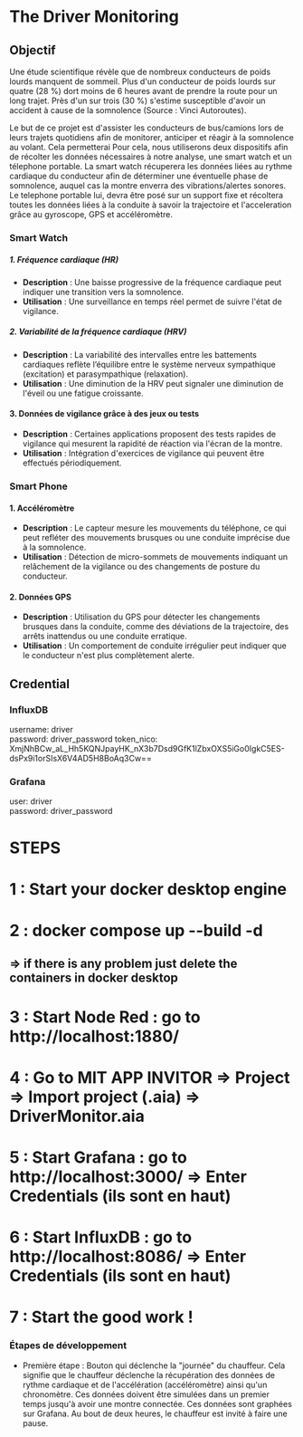 # The Driver Monitoring

## Objectif

Une étude scientifique révèle que de nombreux conducteurs de poids lourds manquent de sommeil. Plus d'un conducteur de poids lourds sur quatre (28 %) dort moins de 6 heures avant de prendre la route pour un long trajet. Près d'un sur trois (30 %) s'estime susceptible d'avoir un accident à cause de la somnolence (Source : Vinci Autoroutes). 

Le but de ce projet est d'assister les conducteurs de bus/camions lors de leurs trajets quotidiens afin de monitorer, anticiper et réagir à la somnolence au volant. Cela permetterai Pour cela, nous utiliserons deux dispositifs afin de récolter les données nécessaires à notre analyse, une smart watch et un télephone portable. La smart watch récuperera les données liées au rythme cardiaque du conducteur afin de déterminer une éventuelle phase de somnolence, auquel cas la montre enverra des vibrations/alertes sonores. Le telephone portable lui, devra être posé sur un support fixe et récoltera toutes les données liées à la conduite à savoir la trajectoire et l'acceleration grâce au gyroscope, GPS et accéléromètre.

### Smart Watch

##### 1. Fréquence cardiaque (HR)

- **Description** : Une baisse progressive de la fréquence cardiaque peut indiquer une transition vers la somnolence.
- **Utilisation** : Une surveillance en temps réel permet de suivre l'état de vigilance.

##### 2. Variabilité de la fréquence cardiaque (HRV)

- **Description** : La variabilité des intervalles entre les battements cardiaques reflète l’équilibre entre le système nerveux sympathique (excitation) et parasympathique (relaxation).
- **Utilisation** : Une diminution de la HRV peut signaler une diminution de l'éveil ou une fatigue croissante.

#### 3. Données de vigilance grâce à des jeux ou tests

- **Description** : Certaines applications proposent des tests rapides de vigilance qui mesurent la rapidité de réaction via l'écran de la montre.
- **Utilisation** : Intégration d'exercices de vigilance qui peuvent être effectués périodiquement.


### Smart Phone

#### 1. Accéléromètre

- **Description** : Le capteur mesure les mouvements du téléphone, ce qui peut refléter des mouvements brusques ou une conduite imprécise due à la somnolence.
- **Utilisation** : Détection de micro-sommets de mouvements indiquant un relâchement de la vigilance ou des changements de posture du conducteur.

#### 2. Données GPS

- **Description** : Utilisation du GPS pour détecter les changements brusques dans la conduite, comme des déviations de la trajectoire, des arrêts inattendus ou une conduite erratique.
- **Utilisation** : Un comportement de conduite irrégulier peut indiquer que le conducteur n'est plus complètement alerte.

## Credential

### InfluxDB

username: driver   
password: driver_password
token_nico: XmjNhBCw_aL_Hh5KQNJpayHK_nX3b7Dsd9GfK1lZbxOXS5iGo0IgkC5ES-dsPx9i1orSIsX6V4AD5H8BoAq3Cw==

### Grafana

user: driver  
password: driver_password


# STEPS 
# 1 : Start your docker desktop engine
# 2 : docker compose up --build -d  
## => if there is any problem just delete the containers in docker desktop
# 3 : Start Node Red : go to http://localhost:1880/
# 4 : Go to MIT APP INVITOR => Project => Import project (.aia) => DriverMonitor.aia
# 5 : Start Grafana : go to http://localhost:3000/ => Enter Credentials (ils sont en haut)
# 6 : Start InfluxDB : go to http://localhost:8086/ => Enter Credentials (ils sont en haut)
# 7 : Start the good work !
### Étapes de développement

- Première étape : Bouton qui déclenche la "journée" du chauffeur. Cela signifie que le chauffeur déclenche la récupération des données de rythme cardiaque et de l'accélération (accéléromètre) ainsi qu'un chronomètre. Ces données doivent être simulées dans un premier temps jusqu'à avoir une montre connectée. Ces données sont graphées sur Grafana. Au bout de deux heures, le chauffeur est invité à faire une pause.
